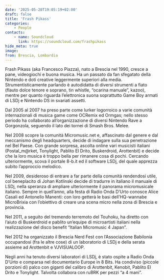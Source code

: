 ```yaml
---
date: '2025-05-20T19:05:19+02:00'
draft: false
title: 'Frash Pikass'
categories:
    - People
contacts:
    - name: Soundcloud
      link: https://soundcloud.com/frashpikass
hide_meta: true
image: 
from: Brescia, Lombardia
---
```



Frash Pikass (aka Francesco Piazza), nato a Brescia nel 1990, cresce a pane, videogiochi e buona musica. Ha un passato da fan sfegatato della Nintendo e doti creative leggermente superiori alla media. Strumentisticamente parlando è autodidatta di diversi strumenti a fiato (flauto dolce tenore e soprano, tin whistle, “ocarina manuale”, kazoo), mentre per quanto riguarda l’elettronica suona soprattutto Game Boy armati di LSDj e Nintendo DS in svariati assetti.

Dal 2005 al 2007 ha preso parte come lurker logorroico a varie comunità internazionali di musica game come OCRemix ed Ormgas; nello stesso periodo ha collaborato all’organizzazione di diversi Nintendo Rave a Gorgonzola, seguendo il lato dei tornei di Smash Bros. Melee.

Nel 2008 scopre la comunità Micromusic.net e, affascinato dal genere e dal meccanismo degli headquarters, decide di indagare sulla sua penetrazione nel Bel Paese. Con grande sorpresa, ascolta online vari musicisti italiani (Postal_m@rket, Tonylight, Pablito El Drito, Buskerdroid, Arottenbit) e decide che la loro musica è troppo bella per rimanere cosa di pochi. Cercando ulteriormente, scova il portale 8-b.it ed il software LSDj, del quale apprezza subito l’approccio melodico.

Nel 2009, desideroso di entrare a far parte della comunità rendendosi utile, col beneplacito di Johan Kotlinski decide di tradurre in italiano il manuale di LSDj, nella speranza di ampliare ulteriormente il panorama micromusicale italiano. Sempre in quell’anno, alla festa di Radio Onda D’Urto conosce Alice Casali ed Antonello Manenti: con loro getterà le basi dell’HQ-wannabe MicroBrixia con l’obiettivo di creare una scena micro nella zona di Brescia e provincia.

Nel 2011, a seguito del tremendo terremoto del Touhoku, ha diretto con l’aiuto di Buskerdroid e pablito un’equipe di microartisti italiani nella realizzazione del disco benefit “Italian Micromusic 4 Japan”.

Nel 2012 ha organizzato il Brescia Nerd Fest con l’Associazione Babilonia occupandosi (fra le altre cose) di un laboratorio di LSDj e della serata assieme ad Arottenbit e VJVISUALOOP.

Negli anni ha tenuto diversi laboratori di LSDj, è stato ospite a Radio Onda D’Urto e comparsa nel documentario Europe in 8 Bits. Ha condiviso (piccole porzioni di) palco con giganti del calibro di Arottenbit, Kenobit, Pablito El Drito e Tonylight. Talvolta collabora con ruBRK per pezzi “a 4 mani”.

